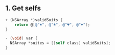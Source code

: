 ## 1. Get selfs

```objective-c
+ (NSArray *)validSuits {
    return @[@"♠︎", @"♣︎", @"♥︎", @"♦︎"];
}

- (void) var {
  NSArray *suites = [[self class] validSuits];
}
```
